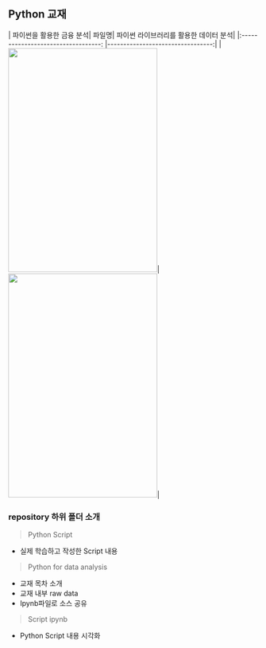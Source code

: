 ## Python 교재
|  파이썬을 활용한 금융 분석| 파일명| 파이썬 라이브러리를 활용한 데이터 분석|
|:----------------------------------: |---------------------------------:|
|<img src="http://www.hanbit.co.kr/data/books/B4965740442_l.jpg" width="300px" height="450px">|<img src="https://t1.daumcdn.net/cfile/tistory/2130DA4756570A161F" width="300px" height="450px">|

### repository 하위 폴더 소개
> Python Script
 + 실제 학습하고 작성한 Script 내용

> Python for data analysis
 + 교재 목차 소개
 + 교재 내부 raw data
 + Ipynb파일로 소스 공유

> Script ipynb
 + Python Script 내용 시각화
